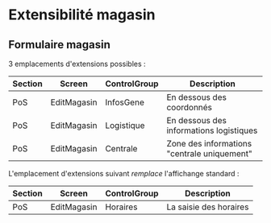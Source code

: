 # Extensibilité magasin

## Formulaire magasin

3 emplacements d'extensions possibles : 

|Section|Screen|ControlGroup|Description|
|---|---|---|---|
|PoS|EditMagasin|InfosGene|En dessous des coordonnés|
|PoS|EditMagasin|Logistique|En dessous des informations logistiques|
|PoS|EditMagasin|Centrale|Zone des informations "centrale uniquement"|

L'emplacement d'extensions suivant *remplace* l'affichange standard : 

|Section|Screen|ControlGroup|Description|
|---|---|---|---|
|PoS|EditMagasin|Horaires|La saisie des horaires|
